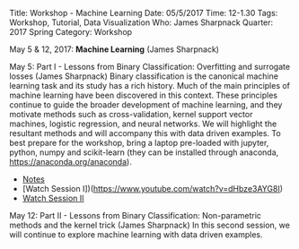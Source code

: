 Title: Workshop - Machine Learning
Date: 05/5/2017
Time: 12-1.30
Tags: Workshop, Tutorial, Data Visualization
Who: James Sharpnack
Quarter: 2017 Spring
Category: Workshop

May 5 & 12, 2017: __Machine Learning__ (James Sharpnack)
	
May 5: Part I - Lessons from Binary Classification: Overfitting and surrogate losses (James Sharpnack)
Binary classification is the canonical machine learning task and its study has a rich history.  Much of the main principles of machine learning have been discovered in this context.  These principles continue to guide the broader development of machine learning, and they motivate methods such as cross-validation, kernel support vector machines, logistic regression, and neural networks.  We will highlight the resultant methods and will accompany this with data driven examples. To best prepare for the workshop, bring a laptop pre-loaded with jupyter, python, numpy and scikit-learn (they can be installed through anaconda, https://anaconda.org/anaconda). 

+ [Notes](https://github.com/jsharpna/DavisSML/tree/master/lectures/classify)
+ [Watch Session I])(https://www.youtube.com/watch?v=dHbze3AYG8I)
+ [Watch Session II](https://www.youtube.com/watch?v=T64qdgdGRmw)

May 12: Part II - Lessons from Binary Classification: Non-parametric methods and the kernel trick (James Sharpnack)
In this second session, we will continue to explore machine learning with data driven examples.
